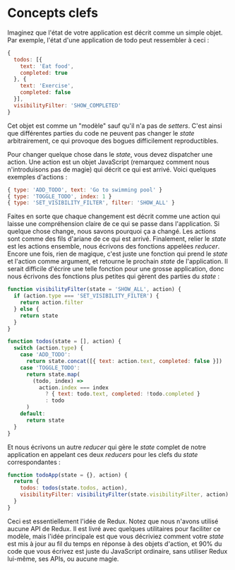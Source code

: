 # Concepts clefs

Imaginez que l'état de votre application est décrit comme un simple objet. Par exemple, l'état d'une application de todo peut ressembler à ceci :

```js
{
  todos: [{
    text: 'Eat food',
    completed: true
  }, {
    text: 'Exercise',
    completed: false
  }],
  visibilityFilter: 'SHOW_COMPLETED'
}
```

Cet objet est comme un "modèle" sauf qu'il n'a pas de *setters*. C'est ainsi que différentes parties du code ne peuvent pas changer le *state* arbitrairement, ce qui provoque des bogues difficilement reproductibles.

Pour changer quelque chose dans le *state*, vous devez dispatcher une action. Une action est un objet JavaScript (remarquez comment nous n'introduisons pas de magie) qui décrit ce qui est arrivé. Voici quelques exemples d'actions :

```js
{ type: 'ADD_TODO', text: 'Go to swimming pool' }
{ type: 'TOGGLE_TODO', index: 1 }
{ type: 'SET_VISIBILITY_FILTER', filter: 'SHOW_ALL' }
```

Faites en sorte que chaque changement est décrit comme une action qui laisse une compréhension claire de ce qui se passe dans l'application. Si quelque chose change, nous savons pourquoi ça a changé. Les actions sont comme des fils d'ariane de ce qui est arrivé.
Finalement, relier le *state* est les actions ensemble, nous écrivons des fonctions appelées *reducer*. Encore une fois, rien de magique, c'est juste une fonction qui prend le *state* et l'action comme argument, et retourne le prochain *state* de l'application.
Il serait difficile d'écrire une telle fonction pour une grosse application, donc nous écrivons des fonctions plus petites qui gèrent des parties du *state* :

```js
function visibilityFilter(state = 'SHOW_ALL', action) {
  if (action.type === 'SET_VISIBILITY_FILTER') {
    return action.filter
  } else {
    return state
  }
}

function todos(state = [], action) {
  switch (action.type) {
    case 'ADD_TODO':
      return state.concat([{ text: action.text, completed: false }])
    case 'TOGGLE_TODO':
      return state.map(
        (todo, index) =>
          action.index === index
            ? { text: todo.text, completed: !todo.completed }
            : todo
      )
    default:
      return state
  }
}
```

Et nous écrivons un autre *reducer* qui gère le *state* complet de notre application en appelant ces deux *reducers* pour les clefs du *state* correspondantes :


```js
function todoApp(state = {}, action) {
  return {
    todos: todos(state.todos, action),
    visibilityFilter: visibilityFilter(state.visibilityFilter, action)
  }
}
```

Ceci est essentiellement l'idée de Redux. Notez que nous n'avons utilisé aucune API de Redux. Il est livré avec quelques utilitaires pour faciliter ce modèle, mais l'idée principale est que vous décriviez comment votre *state* est mis à jour au fil du temps en réponse à des objets d'action, et 90% du code que vous écrivez est juste du JavaScript ordinaire, sans utiliser Redux lui-même, ses APIs, ou aucune magie.

